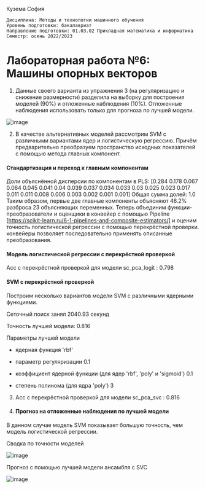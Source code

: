 Кузема София

`Дисциплина: Методы и технологии машинного обучения`   
`Уровень подготовки: бакалавриат`   
`Направление подготовки: 01.03.02 Прикладная математика и информатика`   
`Семестр: осень 2022/2023`
# Лабораторная работа №6: Машины опорных векторов  
1.  Данные своего варианта из упражнения 3 (на регуляризацию и снижение размерности) разделила на выборку для построения моделей (90%) и отложенные наблюдения (10%).
Отложенные наблюдения использовать только для прогноза по лучшей модели.

![image](https://user-images.githubusercontent.com/93768556/207042793-9e676a5a-99d0-404e-b43e-2a91f02f1be2.png)

2. В качестве альтернативных моделей рассмотрим SVM с различными вариантами ядер и
логистическую регрессию. Причём предварительно преобразуем пространство исходных показателей с помощью метода главных компонент.  

#### Стандартизация и переход к главным компонентам
Доли объяснённой дисперсии по компонентам в PLS:
 [0.284 0.178 0.067 0.064 0.045 0.041 0.04  0.039 0.037 0.034 0.033 0.03
 0.025 0.023 0.017 0.011 0.011 0.008 0.006 0.003 0.002 0.001 0.001] 
Общая сумма долей: 1.0
Таким образом, первые две главные компоненты объясняют 46.2% разброса 23 объясняющих переменных. 
Теперь объединим функции-преобразователи и оценщики в конвейер с помощью Pipeline [https://scikit-learn.ru/6-1-pipelines-and-composite-estimators/] и оценим точность логистической регрессии с помощью перекрёстной проверки. конвейеры позволяет последовательно применять описанные преобразования. 

#### Модель логистической регрессии с перекрёстной проверкой
Acc с перекрёстной проверкой для модели sc_pca_logit :
0.798

####  SVM с перекрёстной проверкой
Построим несколько вариантов модели SVM с различными ядерными функциями.

Сеточный поиск занял
2040.93 секунд

Точность лучшей модели:
0.816

Параметры лучшей модели 

 * ядерная функция 
 'rbf'
 
 * параметр регуляризации 
 0.1
 
 * коэффициент ядерной функции (для ядер 'rbf', 'poly' и 'sigmoid') 
 0.1
 
 * степень полинома (для ядра 'poly') 
 3
 
3. Acc с перекрёстной проверкой для модели sc_pca_svc :
   0.816
   
4. #### Прогноз на отложенные наблюдения по лучшей модели
В данном случае модель SVM показывает большую точность, чем модель логистической регрессии.

Cводка по точности моделей

![image](https://user-images.githubusercontent.com/93768556/207046051-5d613e3a-1ab0-47be-946c-8193e90b685e.png)

Прогноз с помощью лучшей модели ансамбля с SVC

![image](https://user-images.githubusercontent.com/93768556/207046222-b2494128-551f-48cb-9a95-d85be2671482.png)
